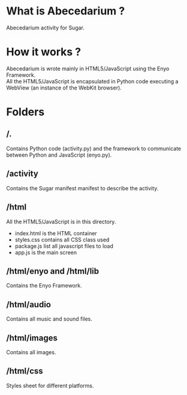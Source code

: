 # What is Abecedarium ?

Abecedarium activity for Sugar.  
 


# How it works ?

Abecedarium is wrote mainly in HTML5/JavaScript using the Enyo Framework.  
All the HTML5/JavaScript is encapsulated in Python code executing a WebView (an instance of the WebKit browser).  

# Folders

## /.

Contains Python code (activity.py) and the framework to communicate between Python and JavaScript (enyo.py).

## /activity

Contains the Sugar manifest manifest to describe the activity.

## /html

All the HTML5/JavaScript is in this directory. 
* index.html is the HTML container
* styles.css contains all CSS class used
* package.js list all javascript files to load
* app.js is the main screen


## /html/enyo and /html/lib

Contains the Enyo Framework.

## /html/audio

Contains all music and sound files.

## /html/images

Contains all images.

## /html/css

Styles sheet for different platforms.
